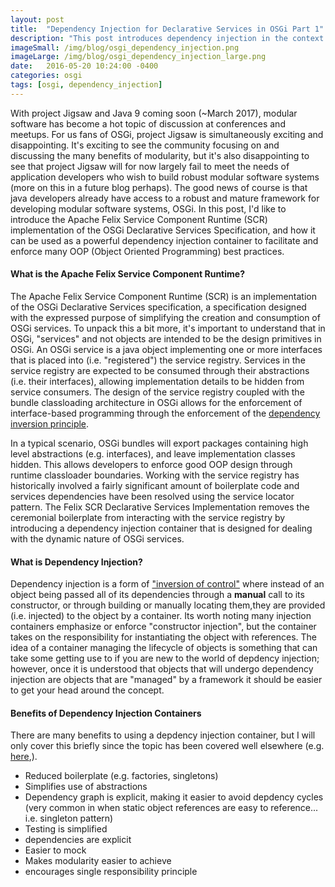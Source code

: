 ```yaml
---
layout: post
title:  "Dependency Injection for Declarative Services in OSGi Part 1"
description: "This post introduces dependency injection in the context of the OSGi Declarative Services Specification."
imageSmall: /img/blog/osgi_dependency_injection.png
imageLarge: /img/blog/osgi_dependency_injection_large.png
date:   2016-05-20 10:24:00 -0400
categories: osgi
tags: [osgi, dependency_injection]
---
```


With project Jigsaw and Java 9 coming soon (~March 2017), modular software has become a hot topic of discussion at conferences and meetups. 
For us fans of OSGi, project Jigsaw is simultaneously exciting and disappointing. It's exciting to see the community focusing on and discussing the many benefits of modularity, but it's also disappointing to see that project Jigsaw will for now largely fail to meet the needs of application developers who wish to build robust modular software systems (more on this in a future blog perhaps). The good news of course is that java developers already have access to a robust and mature framework for developing modular software systems, OSGi. In this post, I'd like to introduce the Apache Felix Service Component Runtime (SCR) implementation of the OSGi Declarative Services Specification, and how it can be used as a powerful dependency injection container to facilitate and enforce many OOP (Object Oriented Programming) best practices.

#### What is the Apache Felix Service Component Runtime?
The Apache Felix Service Component Runtime (SCR) is an implementation of the OSGi Declarative Services specification, a specification designed with the expressed purpose of simplifying the creation and consumption of OSGi services. To unpack this a bit more, it's important to understand that in OSGi, "services" and not objects are intended to be the design primitives in OSGi. An OSGi service is a java object implementing one or more interfaces that is placed into (i.e. "registered") the service registry. Services in the service registry are expected to be consumed through their abstractions (i.e. their interfaces), allowing implementation details to be hidden from service consumers. The design of the service registry coupled with the bundle classloading architecture in OSGi allows for the enforcement of interface-based programming through the enforcement of the [dependency inversion principle](https://en.wikipedia.org/wiki/Dependency_inversion_principle). 

In a typical scenario, OSGi bundles will export packages containing high level abstractions (e.g. interfaces), and leave implementation classes hidden. This allows developers to enforce good OOP design through runtime classloader boundaries. Working with the service registry has historically involved a fairly significant amount of boilerplate code and services dependencies have been resolved using the service locator pattern. The Felix SCR Declarative Services Implementation removes the ceremonial boilerplate from interacting with the service registry by introducing a dependency injection container that is designed for dealing with the dynamic nature of OSGi services. 

#### What is Dependency Injection?
Dependency injection is a form of [\"inversion of control\"](https://en.wikipedia.org/wiki/Inversion_of_control) where instead of an object being passed all of its dependencies through a **manual** call to its constructor, or through building or manually locating them,they are provided (i.e. injected) to the object by a container. Its worth noting many injection containers emphasize or enforce "constructor injection", but the container takes on the responsibility for instantiating the object with references. The idea of a container managing the lifecycle of objects is something that can take some getting use to if you are new to the world of depdency injection; however, once it is understood that objects that will undergo dependency injection are objects that are "managed" by a framework it should be easier to get your head around the concept.

#### Benefits of Dependency Injection Containers
There are many benefits to using a depdency injection container, but I will only cover this briefly since the topic has been covered well elsewhere (e.g. [here](https://www.youtube.com/watch?v=8RGhT-YySDY),). 

 * Reduced boilerplate (e.g. factories, singletons)
 * Simplifies use of abstractions
 * Dependency graph is explicit, making it easier to avoid depdency cycles (very common in when static object references are easy to reference... i.e. singleton pattern)
 * Testing is simplified 
  * dependencies are explicit
  * Easier to mock
 * Makes modularity easier to achieve
  * encourages single responsibility principle


